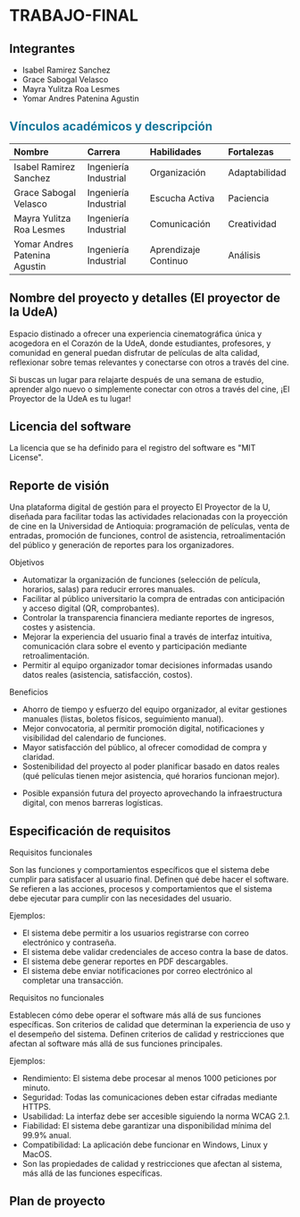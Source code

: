 # TRABAJO-FINAL
## Integrantes
- Isabel Ramirez Sanchez
- Grace Sabogal Velasco
- Mayra Yulitza Roa Lesmes
- Yomar Andres Patenina Agustin
  
## <font color='157699'> **Vínculos académicos y descripción** </font>
| Nombre | Carrera	| Habilidades | Fortalezas | 
|:---|:---|:---|:---|
| Isabel Ramirez Sanchez | Ingeniería Industrial	| Organización	| Adaptabilidad	|
| Grace Sabogal Velasco | Ingeniería Industrial	| Escucha Activa	| Paciencia	|
| Mayra Yulitza Roa Lesmes | Ingeniería Industrial	| Comunicación	| Creatividad	|
| Yomar Andres Patenina Agustin | Ingeniería Industrial	| Aprendizaje Continuo	| Análisis	|

## Nombre del proyecto y detalles (El proyector de la UdeA)

Espacio distinado a ofrecer una experiencia cinematográfica única y acogedora en el Corazón de la UdeA, donde estudiantes, profesores, 
y comunidad en general puedan disfrutar de películas de alta calidad, reflexionar sobre temas relevantes y conectarse con otros a través del cine.

Si buscas un lugar para relajarte después de una semana de estudio, aprender algo nuevo o simplemente conectar con otros a través del cine, ¡El Proyector de la UdeA es tu lugar!

## Licencia del software

La licencia que se ha definido para el registro del software es "MIT License".

## Reporte de visión
Una plataforma digital de gestión para el proyecto El Proyector de la U, diseñada para facilitar todas las actividades relacionadas con la proyección de cine en la Universidad de Antioquia: programación de películas, venta de entradas, promoción de funciones, control de asistencia, retroalimentación del público y generación de reportes para los organizadores.

Objetivos

*   Automatizar la organización de funciones (selección de película, horarios, salas) para reducir errores manuales.
*   Facilitar al público universitario la compra de entradas con anticipación y acceso digital (QR, comprobantes).
*   Controlar la transparencia financiera mediante reportes de ingresos, costes y asistencia.
*   Mejorar la experiencia del usuario final a través de interfaz intuitiva, comunicación clara sobre el evento y participación mediante retroalimentación.
*   Permitir al equipo organizador tomar decisiones informadas usando datos reales (asistencia, satisfacción, costos).

Beneficios

*   Ahorro de tiempo y esfuerzo del equipo organizador, al evitar gestiones manuales (listas, boletos físicos, seguimiento manual).
*   Mejor convocatoria, al permitir promoción digital, notificaciones y visibilidad del calendario de funciones.
*   Mayor satisfacción del público, al ofrecer comodidad de compra y claridad.
*   Sostenibilidad del proyecto al poder planificar basado en datos reales (qué películas tienen mejor asistencia, qué horarios funcionan mejor).
+   Posible expansión futura del proyecto aprovechando la infraestructura digital, con menos barreras logísticas.

## Especificación de requisitos

Requisitos funcionales

Son las funciones y comportamientos específicos que el sistema debe cumplir para satisfacer al usuario final. Definen qué debe hacer el software. Se refieren a las acciones, procesos y comportamientos que el sistema debe ejecutar para cumplir con las necesidades del usuario.

Ejemplos:

- El sistema debe permitir a los usuarios registrarse con correo electrónico y contraseña.
- El sistema debe validar credenciales de acceso contra la base de datos.
- El sistema debe generar reportes en PDF descargables.
- El sistema debe enviar notificaciones por correo electrónico al completar una transacción.

Requisitos no funcionales

Establecen cómo debe operar el software más allá de sus funciones específicas. Son criterios de calidad que determinan la experiencia de uso y el desempeño del sistema.
Definen criterios de calidad y restricciones que afectan al software más allá de sus funciones principales.

Ejemplos:

- Rendimiento: El sistema debe procesar al menos 1000 peticiones por minuto.
- Seguridad: Todas las comunicaciones deben estar cifradas mediante HTTPS.
- Usabilidad: La interfaz debe ser accesible siguiendo la norma WCAG 2.1.
- Fiabilidad: El sistema debe garantizar una disponibilidad mínima del 99.9% anual.
- Compatibilidad: La aplicación debe funcionar en Windows, Linux y MacOS.
- Son las propiedades de calidad y restricciones que afectan al sistema, más allá de las funciones específicas.

## Plan de proyecto
